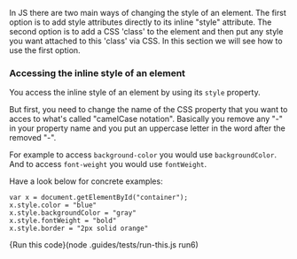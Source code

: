 In JS there are two main ways of changing the style of an element. The first option is to add style attributes directly to its inline "style" attribute. The second option is to add a CSS 'class' to the element and then put any style you want attached to this 'class' via CSS. In this section we will see how to use the first option.

### Accessing the inline style of an element

You access the inline style of an element by using its `style` property.

But first, you need to change the name of the CSS property that you want to acces to what's called "camelCase notation". Basically you remove any "-" in your property name and you put an uppercase letter in the word after the removed "-".

For example to access `background-color` you would use `backgroundColor`.
And to access `font-weight` you would use `fontWeight`.

Have a look below for concrete examples:

```
var x = document.getElementById("container");
x.style.color = "blue"
x.style.backgroundColor = "gray"
x.style.fontWeight = "bold"
x.style.border = "2px solid orange"
```
{Run this code}(node .guides/tests/run-this.js run6)
